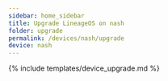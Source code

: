 ```yaml
---
sidebar: home_sidebar
title: Upgrade LineageOS on nash
folder: upgrade
permalink: /devices/nash/upgrade
device: nash
---
```

{% include templates/device_upgrade.md %}
